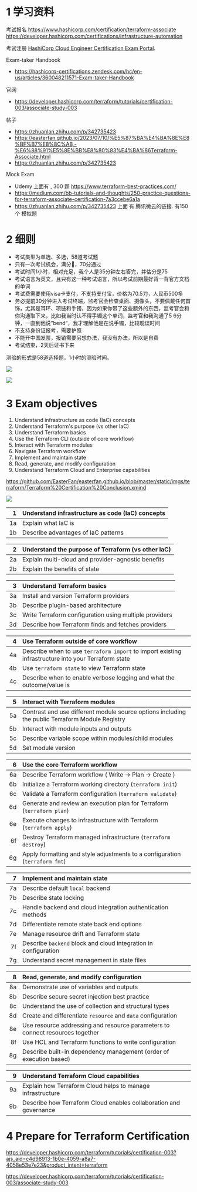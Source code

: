

# 1 学习资料 

考试报名 
https://www.hashicorp.com/certification/terraform-associate
https://developer.hashicorp.com/certifications/infrastructure-automation


考试注册
[HashiCorp Cloud Engineer Certification Exam Portal](https://cp.certmetrics.com/hashicorp/en/login).


 Exam-taker Handbook 
 - https://hashicorp-certifications.zendesk.com/hc/en-us/articles/360048211571-Exam-taker-Handbook



官网
- https://developer.hashicorp.com/terraform/tutorials/certification-003/associate-study-003

帖子
- https://zhuanlan.zhihu.com/p/342735423  
- https://easterfan.github.io/2023/07/10/%E5%87%BA%E4%BA%8E%E8%BF%B7%E8%8C%AB,-%E6%88%91%E5%8E%BB%E8%80%83%E4%BA%86Terraform-Associate.html
- https://zhuanlan.zhihu.com/p/342735423


Mock Exam
- Udemy 上面有 , 300  题 https://www.terraform-best-practices.com/
- https://medium.com/bb-tutorials-and-thoughts/250-practice-questions-for-terraform-associate-certification-7a3ccebe6a1a
- https://zhuanlan.zhihu.com/p/342735423   上面 有 腾讯微云的链接. 有150个 模拟题 


# 2 细则

- 考试类型为单选、多选，58道考试题
- 只有一次考试机会，满分💯，70分通过
- 考试时间1小时，相对充足，我个人是35分钟左右答完，并估分是75
- 考试语言为英文，且只有这一种考试语言，所以考试前期最好背一背官方文档的单词
- 考试费需要使用visa卡支付，不支持支付宝，价格为70.5刀，人民币500多
- 务必提前30分钟进入考试终端，监考官会检查桌面、摄像头，不要佩戴任何首饰，尤其是耳环、项链和手镯，因为如果你带了这些额外的东西，监考官会和你沟通取下来，比如我当时认不得手镯这个单词，监考官和我沟通了5 6分钟，一直到他说”bend“，我才理解他是在说手镯，比较耽误时间
- 不支持身份证报考，需要护照
- 不能开中国发票，报销需要另想办法，我没有办法，所以是自费
- 考试结束，2天后证书下来

测验的形式是58道选择题，1小时的测验时间。

![](image/Pasted%20image%2020231118161243.png)

![](image/Pasted%20image%2020231118161253.png)


# 3 Exam objectives

1. Understand infrastructure as code (IaC) concepts
2. Understand Terraform's purpose (vs other IaC)
3. Understand Terraform basics
4. Use the Terraform CLI (outside of core workflow)
5. Interact with Terraform modules
6. Navigate Terraform workflow
7. Implement and maintain state
8. Read, generate, and modify configuration
9. Understand Terraform Cloud and Enterprise capabilities



https://github.com/EasterFan/easterfan.github.io/blob/master/static/imgs/terraform/Terraform%20Certification%20Conclusion.xmind

![](images/Untitled.png)


|1|Understand infrastructure as code (IaC) concepts|
|--:|:--|
|1a|Explain what IaC is|
|1b|Describe advantages of IaC patterns|

|2|Understand the purpose of Terraform (vs other IaC)|
|--:|:--|
|2a|Explain multi-cloud and provider-agnostic benefits|
|2b|Explain the benefits of state|

|3|Understand Terraform basics|
|--:|:--|
|3a|Install and version Terraform providers|
|3b|Describe plugin-based architecture|
|3c|Write Terraform configuration using multiple providers|
|3d|Describe how Terraform finds and fetches providers|

|4|Use Terraform outside of core workflow|
|--:|:--|
|4a|Describe when to use `terraform import` to import existing infrastructure into your Terraform state|
|4b|Use `terraform state` to view Terraform state|
|4c|Describe when to enable verbose logging and what the outcome/value is|

|5|Interact with Terraform modules|
|--:|:--|
|5a|Contrast and use different module source options including the public Terraform Module Registry|
|5b|Interact with module inputs and outputs|
|5c|Describe variable scope within modules/child modules|
|5d|Set module version|

|6|Use the core Terraform workflow|
|--:|:--|
|6a|Describe Terraform workflow ( Write -> Plan -> Create )|
|6b|Initialize a Terraform working directory (`terraform init`)|
|6c|Validate a Terraform configuration (`terraform validate`)|
|6d|Generate and review an execution plan for Terraform (`terraform plan`)|
|6e|Execute changes to infrastructure with Terraform (`terraform apply`)|
|6f|Destroy Terraform managed infrastructure (`terraform destroy`)|
|6g|Apply formatting and style adjustments to a configuration (`terraform fmt`)|

|7|Implement and maintain state|
|--:|:--|
|7a|Describe default `local` backend|
|7b|Describe state locking|
|7c|Handle backend and cloud integration authentication methods|
|7d|Differentiate remote state back end options|
|7e|Manage resource drift and Terraform state|
|7f|Describe `backend` block and cloud integration in configuration|
|7g|Understand secret management in state files|


|8|Read, generate, and modify configuration|
|--:|:--|
|8a|Demonstrate use of variables and outputs|
|8b|Describe secure secret injection best practice|
|8c|Understand the use of collection and structural types|
|8d|Create and differentiate `resource` and `data` configuration|
|8e|Use resource addressing and resource parameters to connect resources together|
|8f|Use HCL and Terraform functions to write configuration|
|8g|Describe built-in dependency management (order of execution based)|

|9|Understand Terraform Cloud capabilities|
|--:|:--|
|9a|Explain how Terraform Cloud helps to manage infrastructure|
|9b|Describe how Terraform Cloud enables collaboration and governance|



# 4 Prepare for Terraform Certification


https://developer.hashicorp.com/terraform/tutorials/certification-003?ajs_aid=c4d98913-1b0e-4059-a8a7-4058e53e7e23&product_intent=terraform

https://developer.hashicorp.com/terraform/tutorials/certification-003/associate-study-003


